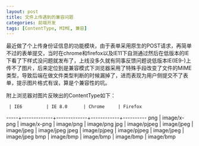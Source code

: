 ```yaml
---
layout: post
title: 文件上传遇到的兼容问题
categories: 前端开发
tags: [ContentType, MIME, 兼容]
---
```

最近做了个上传身份证信息的功能模块，由于表单采用原生的POST请求，再简单不过的表单提交，当时在chrome和firefox以及IE11下自测通过然后在低版本的IE下看了下样式没问题就发布了，上线没多久就有同事反馈问题说低版本IE(IE9-)上传不了图片，后来定位到是兼容模式下浏览器采用了特殊手段改变了文件的MIME类型，导致后端在做文件类型判断的时候漏掉了，进而表现为用户侧提交不了表单，提示图片格式有误，算是个兼容性的坑。

附上浏览器对图片反映出的ContentType如下：

     | IE6         | IE 8.0      | Chrome     | Firefox
-----+-------------+-------------+------------+----------
png  | image/x-png | image/x-png | image/png  | image/png
jpg  | image/pjpeg | image/jpeg  | image/jpeg | image/jpeg
jpeg | image/pjpeg | image/pjpeg | image/jpeg | image/jpeg
bmp  | image/bmp   | image/bmp   | image/bmp  | image/bmp